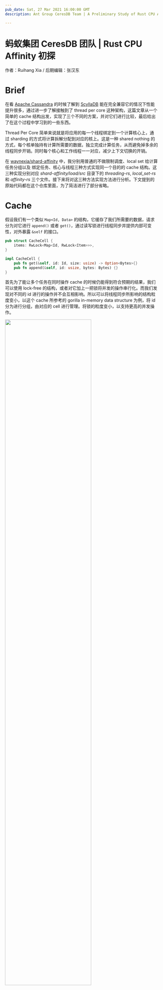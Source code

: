 ```yaml
---
pub_date: Sat, 27 Mar 2021 16:00:00 GMT
description: Ant Group CeresDB Team | A Preliminary Study of Rust CPU Affinity

---
```


# 蚂蚁集团 CeresDB 团队 | Rust CPU Affinity 初探

作者：Ruihang Xia / 后期编辑：张汉东

# Brief

在看 [Apache Cassandra](https://cassandra.apache.org/) 的时候了解到 [ScyllaDB](https://www.scylladb.com/) 能在完全兼容它的情况下性能提升很多，通过进一步了解接触到了 thread per core 这种架构，这篇文章从一个简单的 cache 结构出发，实现了三个不同的方案，并对它们进行比较，最后给出了在这个过程中学习到的一些东西。

Thread Per Core 简单来说就是将应用的每一个线程绑定到一个计算核心上，通过 sharding 的方式将计算拆解分配到对应的核上。这是一种 shared nothing 的方式，每个核单独持有计算所需要的数据，独立完成计算任务，从而避免掉多余的线程同步开销。同时每个核心和工作线程一一对应，减少上下文切换的开销。

在 [waynexia/shard-affinity](https://github.com/waynexia/shard-affinity) 中，我分别用普通的不做限制调度、local set 给计算任务分组以及 绑定任务、核心与线程三种方式实现同一个目的的 cache 结构。这三种实现分别对应 *shard-affinity/load/src* 目录下的 *threading-rs*, *local_set-rs* 和 *affinity-rs* 三个文件。接下来将对这三种方法实现方法进行分析。下文提到的原始代码都在这个仓库里面，为了简洁进行了部分省略。

# Cache

假设我们有一个类似 `Map<Id, Data>` 的结构，它缓存了我们所需要的数据，请求分为对它进行 `append()` 或者 `get()`，通过读写锁进行线程同步并提供内部可变性，对外暴露 `&self` 的接口。

```rust
pub struct CacheCell {
    items: RwLock<Map<Id, RwLock<Item>>>,
}

impl CacheCell {
    pub fn get(&self, id: Id, size: usize) -> Option<Bytes>{}
    pub fn append(&self, id: usize, bytes: Bytes) {}
}
```

首先为了能让多个任务在同时操作 cache 的时候仍能得到符合预期的结果，我们可以使用 lock-free 的结构，或者对它加上一把锁将并发的操作串行化。而我们发现对不同的 id 进行的操作并不会互相影响。所以可以将线程同步所影响的结构粒度变小，以这个 cache 所参考的 gorilla in-memory data structure 为例，将 id 分为进行分组，由对应的 cell 进行管理。将锁的粒度变小，以支持更高的并发操作。

<img src="ceresdb/gorilla-fig7.png" width="75%">

> 图一，from [Gorilla](https://www.vldb.org/pvldb/vol8/p1816-teller.pdf) paper Fig.7: Gorilla in-memory data structure.

选这个结构作为实例有两个原因，首先这是一个实际生产系统所使用的结构，比较有实际意义；并且它比较简单易于实现，而且本身就已经对 id 进行了 sharding，方便进行后续的使用。

# Threading

先来看比较常见的做法，拿若干个 `cache` 放一起合成一个 `Vec<Cache>>`，根据每次请求的 id 路由到对应的 cache 进行操作。

```rust
impl ThreadingLoad{
    pub fn append(&self, id: Id, bytes: Bytes) {
        self.shards[route_id(id)].append(id, bytes);
    }
}
```

而在使用的时候，则是开一个多线程的 tokio runtime，向里面 spawn 不同 id 的请求。

```rust
let rt = Builder::new_multi_thread().build();
let load = ThreadingLoad::new();

rt.spawn(async move {
    let id = random::<usize>();
    load.append(id, bytes);
})
```
在这之后，由 tokio 去调度任务执行，完成之后给我们结果，我们不用关心这个任务具体是怎样被调度的，产生的计算发生在哪个核上。而且我们底下的所有结构都付出了代价让它们 `Send` 和 `Sync`，也不用去担心一个对象同时被多个东西操作会出现奇怪的结果。

# LocalSet

这里是使用 tokio 的 [LocalSet](https://docs.rs/tokio/1.3.0/tokio/task/struct.LocalSet.html) 来实现的。它能将指定的任务绑在同一个线程上进行执行。这样子带来的好处就是我们可以使用 `!Send` 的东西了。

具体来说，由上面我们知道不同的 id 之间的操作不会互相影响，所以能够将锁粒度变小。同样的，不同 id 的任务计算所需要用到的数据也不会重叠，也就是避免了一份数据可能被多个内核同时访问的场景，从而不需要考虑我们的修改对其他内核的可见性。基于这一点，之前付出的性能代价来给数据实现 `Send` 和 `Sync` 也可以被节省下来。比如引用计数可以从 `Arc` 变成 `Rc`，或者说所有为了保证可见性所加的指令屏障都可以去掉。

从实现来看，在我的这台有十六个逻辑核心的设备上，将所有的 shards 分给15个线程进行管理，另外一个来进行任务的分发，任务分发线程与其余每个线程之间都有一个 channel 来进行任务的传输。这里分发的任务有两种：

```rust
enum Task {
    Append(Id, Bytes, oneshot::Sender<()>),
    Get(Id, usize, oneshot::Sender<()>),
}
```
每个里面包含对应任务所需要的参数，以及一个用于通知任务完成的 channel。每次请求到来时，任务分发线程组装好所需要的参数，根据 id 发送给对应的执行线程，之后等待执行结果。

```rust
pub async fn append(&self, id: Id, bytes: Bytes) {
    let (tx, rx) = oneshot::channel();
    let task = Task::Append(id, bytes, tx);
    self.txs[route_id(id)].send(task).unwrap();

    rx.await.unwrap()
}
```

# Affinity

在上面的实现中，我们只是将一组任务所需要的数据和计算绑在了一起，避免线程同步的开销。在运行中核心之间负载不均衡的时候，能够观察到明显的操作系统调度的行为。这样子只减少了开始提到的两种开销中的一种，上下文切换的开销仍然还在。操作系统的调度很多时候并不能明白应用的行为，所以在第三种方法中我们将每个线程与核绑定起来，或者是说告诉操作系统要去如何调度我们的线程。


线程的分配和上面 LocalSet 方案一样，将 shards 分配到除了一个分发线程之外的其余线程中，并每个线程绑一个核。通过 [core_affinity](https://crates.io/crates/core_affinity) crate 来设置 [cpu affinity](https://en.wikipedia.org/wiki/Processor_affinity)。

```rust
let core_ids = core_affinity::get_core_ids().unwrap();
core_affinity::set_for_current(_);
```
```rust
for core_id in core_ids {
    thread::spawn(move || {
        core_affinity::set_for_current(core_id);
    });
}
```

除了设置了 cpu affinity 之外，还有其他地方与上一种方案不同。首先这里在 channels 中分发的是已经构造好的 future，而不是分发参数之后再构造；其次这里的 runtime 是一个简单的 FIFO 队列；最后每个线程的 caches 通过 thread local storage 的方式存储。

```rust
self.runtime.spawn(route_id(id), async move {
    thread_local! (static SHARD:AffinityShard = AffinityShard::new() );

    SHARD.with(|shard| {
        shard.append(id, bytes);
    });

    tx.send(()).unwrap();
});
```

这些区别只是单纯展现实现差异，并且由于 cache 内部的内存还是采用的默认分配器从堆上分配，这里的 TLS 实际上也没有起到什么作用，后文会继续提到这个点。

在这种情况下，每个计算线程可以在一定程度上简化成一个单线程模型进行考虑，整个系统也变成了非抢占式、协作的调度，利用 rust 的 coroutine 由任务自己在需要等待资源的时候通过 await yield 出来。除了之前提到的那些方面之外相信还有许多其他可以开发的空间。

以及这种 affinity 的方案也是一个能很好的在应用侧进行 NUMA 实践的场景，结合前面提到的 TLS，另一种方法就是使用一个感知 NUMA 的内存分配器。不过我的设备并不支持 NUMA，所以没有进行进一步的测试。

# Test
在 *shard_affinity/src* 下有三个 binary 代码文件，分别是对三种情况进行的一个简单的测试。工作负载的参数可以在 *shard_affinity/src/lib.rs* 下看到。在我的环境下，三个方案以 128 并发分别进行 1024 次写以及 4096 次读 16KB 的数据耗时如下。为了让数据集中，将 id 的范围设置到了 0 至 1023.

<img src="ceresdb/result.png" width="75%">

> 图二，本地进行测试结果。纵坐标为延时（毫秒），越低越好。

可以看到，local set 和 affinity 两种方案的表现并不如 threading 的好。初步分析时在 local set 和 affinity 两种方案下都是由一个线程做入口进行任务生成和分发，即多出了额外的任务路由开销，在测试的时候能看到 cpu 的负载也是一高多底，而且由于模拟的任务单个执行时间都比较短，路由线程也会更先到达瓶颈。

在将工作线程数都调整为 8 （逻辑核心数量的一半）之后，可以看到 threading 和 affinity 的差别有所减小。对于目前仍然存在的 gap，通过 flamegraph 分析可能是 affinity 需要对每个任务收发请求和结果带来的.

<img src="ceresdb/adjust-worker.png" width="75%">

> 图三，调整 worker 数量之后的结果。纵坐标为延时（毫秒），越低越好。

由于所有的内存数据，即状态都被预先分散到各个核上，因此对 sharding 的方案也有要求。当 affinity 由于热点等原因出现负载不均衡时，进行 re-balance 一般会是一个比较耗时的操作，灵活性这方面不如 threading 模式。此外计算的分布方法也很重要，比如目前由一个线程向其他线程分发的方式就在测试中出现了问题。考虑到实际的系统计算负载的组成更加复杂，如何很好的分散计算任务也是需要慎重决定的。

# Others

在 affinity 的实现中，为了展示大部分组件都是手造的简单模型。而 thread per core 其实已经有许多优秀的框架能够简化在这种架构下开发的难度，比如开头提到的 [scylladb](https://www.scylladb.com/) 所使用的框架 [seastar](http://seastar.io/)，这篇文章的写作过程中也参考了它们的很多文档。rust 也有类似的框架 [glommio](https://crates.io/crates/glommio)，这是一个比较新的库，前不久刚放出第一个比较正式的 release。

在 thread per core 架构下，除了应用的逻辑需要发生变化，许多常用的组件也都要产生改动，为了一般多线程场景设计的那些向线程同步付出了代价的结构如使用了 Arc 的地方是不是可以换成 Rc 等，这些都是需要考虑的。也希望能围绕这个发展出很好的生态。

# Conclusion

在简单的对比过不同方法的实现和性能之后，从我的观点来看 thread per core 是一个非常值得尝试的方法，它能够在某种程度上简化开发时所考虑的场景，也很适合目前动辄几十上百核的服务器，而且也有 [scylladb](https://www.scylladb.com/) 这种成熟的实践。不过这个对于已经基本成型的系统来说所需要作的改动比较大。我们期望 thread per core 带来的提升是通过减小同步开销以及提高的缓存命中率实现更低的延时以及更平稳的性能，而且这些改动所能带来的提升与增加的复杂度，工作量和风险性相比则需要进行权衡。

# 关于我们
我们是蚂蚁智能监控技术中台的时序存储团队，我们正在使用 Rust 构建高性能、低成本并具备实时分析能力的新一代时序数据库，欢迎加入或者推荐，目前我们也正在寻找优秀的实习生，也欢迎广大应届同学来我们团队实习，请联系：jiachun.fjc@antgroup.com
